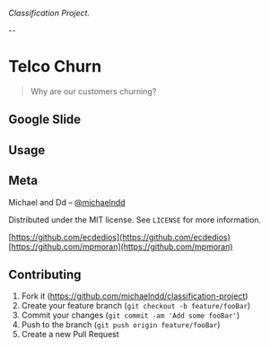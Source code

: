 _Classification Project._

--

# Telco Churn
> Why are our customers churning?




## Google Slide



## Usage




## Meta

Michael and Dd – [@michaelndd](https://github.com/michaelndd)

Distributed under the MIT license. See ``LICENSE`` for more information.

[https://github.com/ecdedios](https://github.com/ecdedios)
[https://github.com/mpmoran](https://github.com/mpmoran)

## Contributing

1. Fork it (<https://github.com/michaelndd/classification-project>)
2. Create your feature branch (`git checkout -b feature/fooBar`)
3. Commit your changes (`git commit -am 'Add some fooBar'`)
4. Push to the branch (`git push origin feature/fooBar`)
5. Create a new Pull Request
